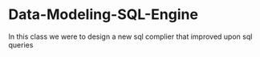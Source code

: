 # Data-Modeling-SQL-Engine
In this class we were to design a new sql complier that improved upon sql queries
